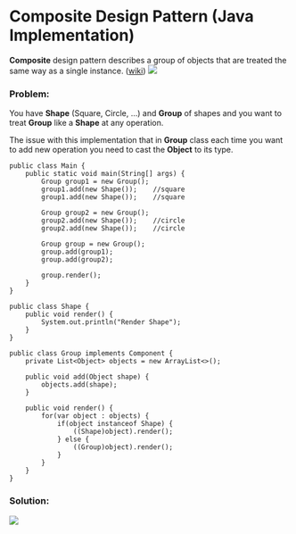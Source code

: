 
# Composite Design Pattern (Java Implementation)

**Composite** design pattern describes a group of objects that are treated the same way as a single instance. ([wiki](https://en.wikipedia.org/wiki/Composite_pattern))
![](https://github.com/shamy1st/design-pattern-composite-java/blob/main/composite-uml.png)
### Problem: 
You have **Shape** (Square, Circle, ...) and **Group** of shapes and you want to treat **Group** like a **Shape** at any operation.

The issue with this implementation that in **Group** class each time you want to add new operation you need to cast the **Object** to its type.

    public class Main {
        public static void main(String[] args) {
            Group group1 = new Group();
            group1.add(new Shape());	//square
            group1.add(new Shape());	//square
            
            Group group2 = new Group();
            group2.add(new Shape());	//circle
            group2.add(new Shape());	//circle
            
            Group group = new Group();
            group.add(group1);
            group.add(group2);
            
            group.render();
        }
    }

    public class Shape {
        public void render() {
            System.out.println("Render Shape");
        }
    }

    public class Group implements Component {
        private List<Object> objects = new ArrayList<>();
        
        public void add(Object shape) {
            objects.add(shape);
        }
        
        public void render() {
            for(var object : objects) {
                if(object instanceof Shape) {
                    ((Shape)object).render();
                } else {
                    ((Group)object).render();
                }
            }
        }
    }
### Solution:
![](https://github.com/shamy1st/design-pattern-composite-java/blob/main/composite-solution-uml.png)
